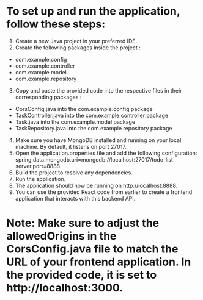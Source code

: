 # To set up and run the application, follow these steps:

1. Create a new Java project in your preferred IDE.
2. Create the following packages inside the project :
* com.example.config
* com.example.controller
* com.example.model
* com.example.repository
3. Copy and paste the provided code into the respective files in their corresponding packages :
* CorsConfig.java into the com.example.config package
* TaskController.java into the com.example.controller package
* Task.java into the com.example.model package
* TaskRepository.java into the com.example.repository package
4. Make sure you have MongoDB installed and running on your local machine. By default, it listens on port 27017.
5. Open the application.properties file and add the following configuration:
   spring.data.mongodb.uri=mongodb://localhost:27017/todo-list
   server.port=8888
6. Build the project to resolve any dependencies.
7. Run the application.
8. The application should now be running on http://localhost:8888.
9. You can use the provided React code from earlier to create a frontend application that interacts with this backend API.

# Note: Make sure to adjust the allowedOrigins in the CorsConfig.java file to match the URL of your frontend application. In the provided code, it is set to http://localhost:3000.

